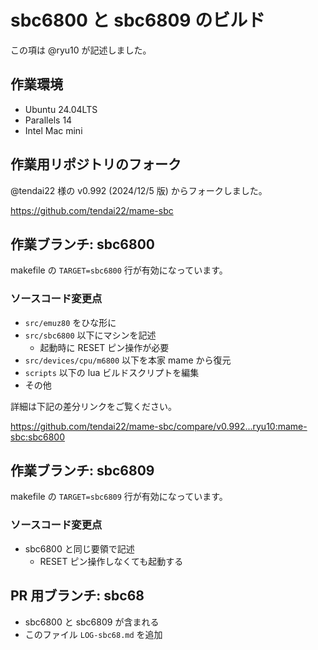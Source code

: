 # sbc6800 と sbc6809 のビルド

この項は @ryu10 が記述しました。

## 作業環境

* Ubuntu 24.04LTS 
* Parallels 14
* Intel Mac mini

## 作業用リポジトリのフォーク

@tendai22 様の v0.992 (2024/12/5 版) からフォークしました。

https://github.com/tendai22/mame-sbc

## 作業ブランチ: sbc6800

makefile の `TARGET=sbc6800` 行が有効になっています。

### ソースコード変更点

* `src/emuz80` をひな形に
* `src/sbc6800` 以下にマシンを記述
    * 起動時に RESET ピン操作が必要
* `src/devices/cpu/m6800` 以下を本家 mame から復元
* `scripts` 以下の lua ビルドスクリプトを編集
* その他

詳細は下記の差分リンクをご覧ください。

https://github.com/tendai22/mame-sbc/compare/v0.992...ryu10:mame-sbc:sbc6800

## 作業ブランチ: sbc6809

makefile の `TARGET=sbc6809` 行が有効になっています。

### ソースコード変更点

* sbc6800 と同じ要領で記述
    * RESET ピン操作しなくても起動する

## PR 用ブランチ: sbc68

* sbc6800 と sbc6809 が含まれる
* このファイル `LOG-sbc68.md` を追加  
